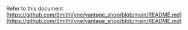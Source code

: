 Refer to this document [https://github.com/SmithVyne/vantage_shop/blob/main/README.md](https://github.com/SmithVyne/vantage_shop/blob/main/README.md)
